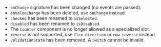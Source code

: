 - `onChange` signature has been changed (no events are passed).
- `onValueChange` has been deleted, use `onChange` instead.
- `checked` has been renamed to `isSelected`.
- `disabled` has been renamed to `isDisabled`.
- The `Counter` component is no longer allowed as a specialized slot.
- `reverse` is not supported, use `flex-direction` or `row-reverse` instead.
- `validationState` has been removed. A `Switch` cannot be invalid.
